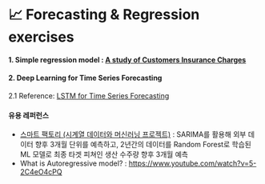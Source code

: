 # 📈 Forecasting & Regression exercises 

#### 1. Simple regression model : [A study of Customers Insurance Charges](https://github.com/risa1796/Forcasting-Regression-ML-exercises/blob/main/Insurance_Charges.ipynb)

#### 2. Deep Learning for Time Series Forecasting

   2.1 Reference: [LSTM for Time Series Forecasting](https://github.com/risa1796/Forecasting-Regression-exercises/blob/main/Deep_Learning_for_Time_Series_Forecasting-2.ipynb)
   
#### 유용 레퍼런스 

- [스마트 팩토리 (시계열 데이터와 머신러닝 프로젝트)](https://github.com/Toddbear20/Smart_factory_APS) : SARIMA를 활용해 외부 데이터 향후 3개월 단위를 예측하고, 2년간의 데이터를 Random Forest로 학습된 ML 모델로 최종 타겟 피쳐인 생산 수주량 향후 3개월 예측 
- What is Autoregressive model? : https://www.youtube.com/watch?v=5-2C4eO4cPQ

        
